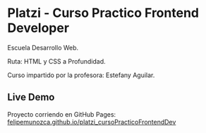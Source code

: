 # Platzi - Curso Practico Frontend Developer

Escuela Desarrollo Web.

Ruta: HTML y CSS a Profundidad.

Curso impartido por la profesora: Estefany Aguilar.

## Live Demo
Proyecto corriendo en GitHub Pages: [felipemunozca.github.io/platzi_cursoPracticoFrontendDev](https://felipemunozca.github.io/platzi_cursoPracticoFrontendDev/)
